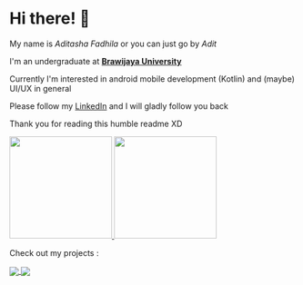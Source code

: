 # Hi there! 👋
My name is *Aditasha Fadhila* or you can just go by *Adit*

I'm an undergraduate at **[Brawijaya University](https://ub.ac.id/en/)**

Currently I'm interested in android mobile development (Kotlin) and (maybe) UI/UX in general

Please follow my [LinkedIn](https://www.linkedin.com/in/aditasha/) and I will gladly follow you back

Thank you for reading this humble readme XD

<a href="https://github.com/aditasha">
  <img height="180em" src="https://github-readme-stats.vercel.app/api?username=aditasha&count_private=true&show_icons=true&theme=swift"/>
  <img height="180em" src="https://github-readme-stats.vercel.app/api/top-langs/?username=aditasha&layout=compact&langs_count=10&theme=swift&hide=JavaScript"/>
</a>

Check out my projects :

<a href="https://github.com/aditasha/aditasha.github.io">
  <img align="center" src="https://github-readme-stats.vercel.app/api/pin/?username=aditasha&repo=aditasha.github.io&show_owner=true&theme=swift" />
</a>

<a href="https://github.com/aditasha/dicoding-story">
  <img align="center" src="https://github-readme-stats.vercel.app/api/pin/?username=aditasha&repo=dicoding-story&show_owner=true&theme=swift" />
</a>

<!--
**aditasha/aditasha** is a ✨ _special_ ✨ repository because its `README.md` (this file) appears on your GitHub profile.

Here are some ideas to get you started:

- 🔭 I’m currently working on ...
- 🌱 I’m currently learning ...
- 👯 I’m looking to collaborate on ...
- 🤔 I’m looking for help with ...
- 💬 Ask me about ...
- 📫 How to reach me: ...
- 😄 Pronouns: ...
- ⚡ Fun fact: ...
-->
